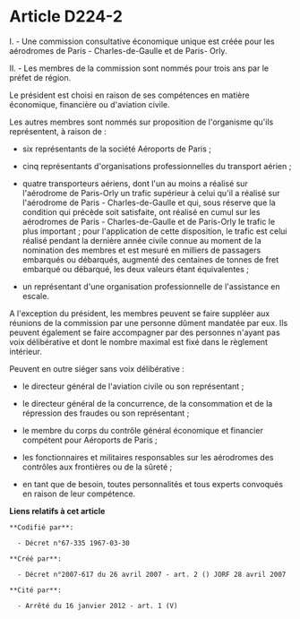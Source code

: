 # Article D224-2

I. - Une commission consultative économique unique est créée pour les aérodromes de Paris - Charles-de-Gaulle et de Paris-
Orly.

II. - Les membres de la commission sont nommés pour trois ans par le préfet de région.

Le président est choisi en raison de ses compétences en matière économique, financière ou d'aviation civile.

Les autres membres sont nommés sur proposition de l'organisme qu'ils représentent, à raison de :

- six représentants de la société Aéroports de Paris ;

- cinq représentants d'organisations professionnelles du transport aérien ;

- quatre transporteurs aériens, dont l'un au moins a réalisé sur l'aérodrome de Paris-Orly un trafic supérieur à celui qu'il
a réalisé sur l'aérodrome de Paris - Charles-de-Gaulle et qui, sous réserve que la condition qui précède soit satisfaite, ont
réalisé en cumul sur les aérodromes de Paris - Charles-de-Gaulle et de Paris-Orly le trafic le plus important ; pour
l'application de cette disposition, le trafic est celui réalisé pendant la dernière année civile connue au moment de la
nomination des membres et est mesuré en milliers de passagers embarqués ou débarqués, augmenté des centaines de tonnes de
fret embarqué ou débarqué, les deux valeurs étant équivalentes ;

- un représentant d'une organisation professionnelle de l'assistance en escale.

A l'exception du président, les membres peuvent se faire suppléer aux réunions de la commission par une personne dûment
mandatée par eux. Ils peuvent également se faire accompagner par des personnes n'ayant pas voix délibérative et dont le
nombre maximal est fixé dans le règlement intérieur.

Peuvent en outre siéger sans voix délibérative :

- le directeur général de l'aviation civile ou son représentant ;

- le directeur général de la concurrence, de la consommation et de la répression des fraudes ou son représentant ;

- le membre du corps du contrôle général économique et financier compétent pour Aéroports de Paris ;

- les fonctionnaires et militaires responsables sur les aérodromes des contrôles aux frontières ou de la sûreté ;

- en tant que de besoin, toutes personnalités et tous experts convoqués en raison de leur compétence.

**Liens relatifs à cet article**

	**Codifié par**:

	  - Décret n°67-335 1967-03-30

	**Créé par**:

	  - Décret n°2007-617 du 26 avril 2007 - art. 2 () JORF 28 avril 2007

	**Cité par**:

	  - Arrêté du 16 janvier 2012 - art. 1 (V)
